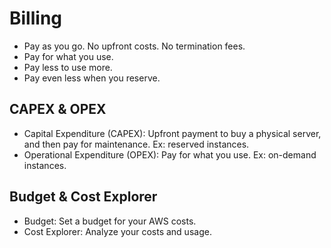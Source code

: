 # Billing

- Pay as you go. No upfront costs. No termination fees.
- Pay for what you use.
- Pay less to use more.
- Pay even less when you reserve.

## CAPEX & OPEX

- Capital Expenditure (CAPEX): Upfront payment to buy a physical server, and then pay for maintenance. Ex: reserved instances.
- Operational Expenditure (OPEX): Pay for what you use. Ex: on-demand instances.

## Budget & Cost Explorer

- Budget: Set a budget for your AWS costs.
- Cost Explorer: Analyze your costs and usage.
